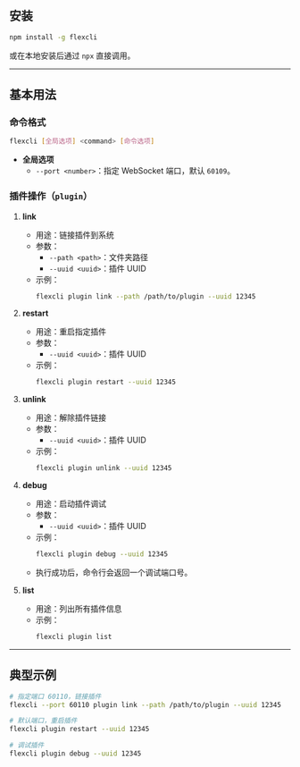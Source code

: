 
## 安装

```bash
npm install -g flexcli
```

或在本地安装后通过 `npx` 直接调用。

---

## 基本用法

### 命令格式

```bash
flexcli [全局选项] <command> [命令选项]
```

- **全局选项**  
  - `--port <number>`：指定 WebSocket 端口，默认 `60109`。

### 插件操作（`plugin`）

1. **link**  
   - 用途：链接插件到系统  
   - 参数：  
     - `--path <path>`：文件夹路径  
     - `--uuid <uuid>`：插件 UUID  
   - 示例：
     ```bash
     flexcli plugin link --path /path/to/plugin --uuid 12345
     ```

2. **restart**  
   - 用途：重启指定插件  
   - 参数：  
     - `--uuid <uuid>`：插件 UUID  
   - 示例：
     ```bash
     flexcli plugin restart --uuid 12345
     ```

3. **unlink**  
   - 用途：解除插件链接  
   - 参数：  
     - `--uuid <uuid>`：插件 UUID  
   - 示例：
     ```bash
     flexcli plugin unlink --uuid 12345
     ```

4. **debug**  
   - 用途：启动插件调试  
   - 参数：  
     - `--uuid <uuid>`：插件 UUID  
   - 示例：
     ```bash
     flexcli plugin debug --uuid 12345
     ```
   - 执行成功后，命令行会返回一个调试端口号。

5. **list**  
   - 用途：列出所有插件信息  
   - 示例：
     ```bash
     flexcli plugin list
     ```

---

## 典型示例

```bash
# 指定端口 60110，链接插件
flexcli --port 60110 plugin link --path /path/to/plugin --uuid 12345

# 默认端口，重启插件
flexcli plugin restart --uuid 12345

# 调试插件
flexcli plugin debug --uuid 12345
```
